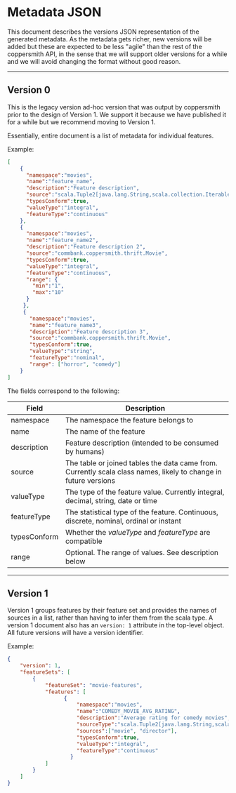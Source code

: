 # Metadata JSON

This document describes the versions JSON representation of the generated metadata.
As the metadata gets richer, new versions will be added but these are expected to
be less "agile" than the rest of the coppersmith API, in the sense that we will
support older versions for a while and we will avoid changing the format without
good reason.

---

## Version 0

This is the legacy version ad-hoc version that was output by coppersmith prior
to the design of Version 1. We support it because we have published it for a while
but we recommend moving to Version 1.

Essentially, entire document is a list of metadata for individual features.

Example:

```json
[
    {
      "namespace":"movies",
      "name":"feature_name",
      "description":"Feature description",
      "source":"scala.Tuple2[java.lang.String,scala.collection.Iterable[scala.Tuple2[commbank.coppersmith.thrift.Movie,scala.Long]]]",
      "typesConform":true,
      "valueType":"integral",
      "featureType":"continuous"
    },
    {
      "namespace":"movies",
      "name":"feature_name2",
      "description":"Feature description 2",
      "source":"commbank.coppersmith.thrift.Movie",
      "typesConform":true,
      "valueType":"integral",
      "featureType":"continuous",
      "range": {
        "min":"1",
        "max":"10"
      }
     },
     {
       "namespace":"movies",
       "name":"feature_name3",
       "description":"Feature description 3",
       "source":"commbank.coppersmith.thrift.Movie",
       "typesConform":true,
       "valueType":"string",
       "featureType":"nominal",
       "range": ["horror", "comedy"]
    }
]
```

The fields correspond to the following:

| Field        | Description                                            
|--------------|--------------------------------------------------------
| namespace    | The namespace the feature belongs to                   
| name         | The name of the feature                                
| description  | Feature description (intended to be consumed by humans)
| source       | The table or joined tables the data came from. Currently scala class names, likely to change in future versions
| valueType    | The type of the feature value. Currently integral, decimal, string, date or time
| featureType  | The statistical type of the feature. Continuous, discrete, nominal, ordinal or instant
| typesConform | Whether the *valueType* and *featureType* are compatible
| range        | Optional. The range of values. See description below

---

## Version 1

Version 1 groups features by their feature set and provides the names of sources in
a list, rather than having to infer them from the scala type. A version 1 document also
has an `version: 1` attribute in the top-level object. All future versions will
have a version identifier.

Example:

```json
{
    "version": 1,
    "featureSets": [
        {
            "featureSet": "movie-features",
            "features": [
                  {
                      "namespace":"movies",
                      "name":"COMEDY_MOVIE_AVG_RATING",
                      "description":"Average rating for comedy movies",
                      "sourceType":"scala.Tuple2[java.lang.String,scala.collection.Iterable[scala.Tuple2[commbank.coppersmith.thrift.Movie,commbank.coppersmith.thrift.Director]]]",
                      "sources":["movie", "director"],
                      "typesConform":true,
                      "valueType":"integral",
                      "featureType":"continuous"
                    }
            ]
        }
    ]
}
```
